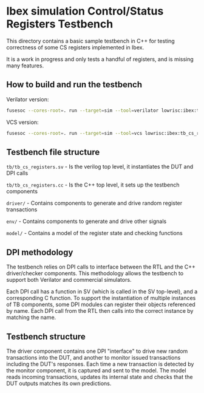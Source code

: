 Ibex simulation Control/Status Registers Testbench
==================================================

This directory contains a basic sample testbench in C++ for testing correctness of some CS registers implemented in Ibex.

It is a work in progress and only tests a handful of registers, and is missing many features.

How to build and run the testbench
----------------------------------

Verilator version:

   ```sh
   fusesoc --cores-root=. run --target=sim --tool=verilator lowrisc:ibex:tb_cs_registers
   ```
VCS version:

   ```sh
   fusesoc --cores-root=. run --target=sim --tool=vcs lowrisc:ibex:tb_cs_registers
   ```

Testbench file structure
------------------------

`tb/tb_cs_registers.sv` - Is the verilog top level, it instantiates the DUT and DPI calls

`tb/tb_cs_registers.cc` - Is the C++ top level, it sets up the testbench components

`driver/` - Contains components to generate and drive random register transactions

`env/` - Contains components to generate and drive other signals

`model/` - Contains a model of the register state and checking functions

DPI methodology
---------------

The testbench relies on DPI calls to interface between the RTL and the C++ driver/checker components.
This methodology allows the testbench to support both Verilator and commercial simulators.

Each DPI call has a function in SV (which is called in the SV top-level), and a corresponding C function.
To support the instantiation of multiple instances of TB components, some DPI modules can register their objects referenced by name.
Each DPI call from the RTL then calls into the correct instance by matching the name.

Testbench structure
-------------------

The driver component contains one DPI "interface" to drive new random transactions into the DUT, and another to monitor issued transactions including the DUT's responses.
Each time a new transaction is detected by the monitor component, it is captured and sent to the model.
The model reads incoming transactions, updates its internal state and checks that the DUT outputs matches its own predictions.


